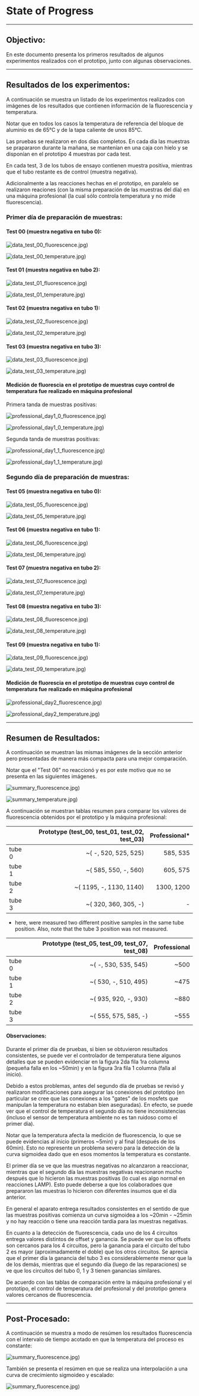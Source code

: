 # State of Progress

---
## Objectivo:

En este documento presenta los primeros resultados de algunos experimentos realizados con el prototipo, junto con algunas observaciones.

---
## Resultados de los experimentos:

A continuación se muestra un listado de los experimentos realizados con imágenes de los resultados que contienen información de la fluorescencia y temperatura.

Notar que en todos los casos la temperatura de referencia del bloque de aluminio es de 65°C y de la tapa caliente de unos 85°C.

Las pruebas se realizaron en dos días completos. En cada día las muestras se prapararon durante la mañana, se mantenían en una caja con hielo y se disponían en el prototipo 4 muestras por cada test.

En cada test, 3 de los tubos de ensayo contienen muestra positiva, mientras que el tubo restante es de control (muestra negativa). 

Adicionalmente a las reacciones hechas en el prototipo, en paralelo se realizaron reaciones (con la misma preparación de las muestras del día) en una máquina profesional (la cual sólo controla temperatura y no mide fluorescencia).


### Primer día de preparación de muestras:

#### Test 00 (muestra negativa en tubo 0):

![data_test_00_fluorescence.jpg)](images_n02/data_test_00_fluorescence.png)

![data_test_00_temperature.jpg)](images_n02/data_test_00_temperature.png)


#### Test 01 (muestra negativa en tubo 2):

![data_test_01_fluorescence.jpg)](images_n02/data_test_01_fluorescence.png)

![data_test_01_temperature.jpg)](images_n02/data_test_01_temperature.png)


#### Test 02 (muestra negativa en tubo 1):

![data_test_02_fluorescence.jpg)](images_n02/data_test_02_fluorescence.png)

![data_test_02_temperature.jpg)](images_n02/data_test_02_temperature.png)


#### Test 03 (muestra negativa en tubo 3):

![data_test_03_fluorescence.jpg)](images_n02/data_test_03_fluorescence.png)

![data_test_03_temperature.jpg)](images_n02/data_test_03_temperature.png)


#### Medición de fluorescia en el prototipo de muestras cuyo control de temperatura fue realizado en máquina profesional

Primera tanda de muestras positivas:

![professional_day1_0_fluorescence.jpg)](images_n02/professional_day1_0_fluorescence.png)

![professional_day1_0_temperature.jpg)](images_n02/professional_day1_0_temperature.png)

Segunda tanda de muestras positivas:

![professional_day1_1_fluorescence.jpg)](images_n02/professional_day1_1_fluorescence.png)

![professional_day1_1_temperature.jpg)](images_n02/professional_day1_1_temperature.png)


### Segundo día de preparación de muestras:

#### Test 05 (muestra negativa en tubo 0):

![data_test_05_fluorescence.jpg)](images_n02/data_test_05_fluorescence.png)

![data_test_05_temperature.jpg)](images_n02/data_test_05_temperature.png)


#### Test 06 (muestra negativa en tubo 1):

![data_test_06_fluorescence.jpg)](images_n02/data_test_06_fluorescence.png)

![data_test_06_temperature.jpg)](images_n02/data_test_06_temperature.png)


#### Test 07 (muestra negativa en tubo 2):

![data_test_07_fluorescence.jpg)](images_n02/data_test_07_fluorescence.png)

![data_test_07_temperature.jpg)](images_n02/data_test_07_temperature.png)


#### Test 08 (muestra negativa en tubo 3):

![data_test_08_fluorescence.jpg)](images_n02/data_test_08_fluorescence.png)

![data_test_08_temperature.jpg)](images_n02/data_test_08_temperature.png)


#### Test 09 (muestra negativa en tubo 1):

![data_test_09_fluorescence.jpg)](images_n02/data_test_09_fluorescence.png)

![data_test_09_temperature.jpg)](images_n02/data_test_09_temperature.png)


#### Medición de fluorescia en el prototipo de muestras cuyo control de temperatura fue realizado en máquina profesional

![professional_day2_fluorescence.jpg)](images_n02/professional_day2_fluorescence.png)

![professional_day2_temperature.jpg)](images_n02/professional_day2_temperature.png)


---
## Resumen de Resultados:

A continuación se muestran las mismas imágenes de la sección anterior pero presentadas de manera más compacta para una mejor comparación.

Notar que el "Test 06" no reaccionó y es por este motivo que no se presenta en las siguientes imágenes.

![summary_fluorescence.jpg)](images_n02/summary_fluorescence.png)

![summary_temperature.jpg)](images_n02/summary_temperature.png)

A continuación se muestran tablas resumen para comparar los valores de fluorescencia obtenidos por el prototipo y la máquina profesional:

|        | Prototype (test_00, test_01, test_02, test_03) | Professional* |
|--------|-----------------------------------------------:|-------------:|
|tube 0  |                        ~(   -, 520,  525,  525)|     585, 535 |
|tube 1  |                        ~( 585, 550,    -,  560)|     605, 575 |
|tube 2  |                       ~( 1195,   -, 1130, 1140)|   1300, 1200 |
|tube 3  |                        ~( 320, 360,  305,    -)|            - |
* here, were measured two different positive samples in the same tube position. Also, note that the tube 3 position was not measured.

|        | Prototype (test_05, test_09, test_07, test_08) | Professional |
|--------|-----------------------------------------------:|-------------:|
|tube 0  |                            ~( -, 530, 535, 545)|         ~500 |
|tube 1  |                            ~( 530, -, 510, 495)|         ~475 |
|tube 2  |                            ~( 935, 920, -, 930)|         ~880 |
|tube 3  |                            ~( 555, 575, 585, -)|         ~555 |

#### Observaciones:

Durante el primer día de pruebas, si bien se obtuvieron resultados consistentes, se puede ver el controlador de temperatura tiene algunos detalles que se pueden evidenciar en la figura 2da fila 1ra columna (pequeña falla en los ~50min) y en la figura 3ra fila 1 columna (falla al inicio).

Debido a estos problemas, antes del segundo día de pruebas se revisó y realizaron modificaciones para asegurar las conexiones del prototipo (en particular se cree que las conexiones a los "gates" de los mosfets que manipulan la temperatura no estaban bien aseguradas). En efecto, se puede ver que el control de temperatura el segundo día no tiene inconsistencias (incluso el sensor de temperatura ambiente no es tan ruidoso como el primer día).

Notar que la temperatura afecta la medición de fluorescencia, lo que se puede evidencias al inicio (primeros ~5min) y al final (después de los 60min). Esto no represente un problema severo para la detección de la curva sigmoidea dado que en esos momentos la temperatura es constante.

El primer día se ve que las muestras negativas no alcanzaron a reaccionar, mientras que el segundo día las muestras negativas reacionaron mucho después que lo hicieron las muestras positivas (lo cual es algo normal en reacciones LAMP). Esto puede deberse a que los colaboradoes que prepararon las muestras lo hicieron con diferentes insumos que el día anterior.

En general el aparato entrega resultados consistentes en el sentido de que las muestras positivas comienza un curva sigmoidea a los ~20min - ~25min y no hay reacción o tiene una reacción tardía para las muestras negativas.

En cuanto a la detección de fluorescencia, cada uno de los 4 circuitos entrega valores distintos de offset y ganancia. Se puede ver que los offsets son cercanos para los 4 circuitos, pero la ganancia para el circuito del tubo 2 es mayor (aproximadamente el doble) que los otros circuitos. Se aprecia que el primer día la ganancia del tubo 3 es considerablemente menor que la de los demás, mientras que el segundo día (luego de las reparaciones) se ve que los circuitos del tubo 0, 1 y 3 tienen ganancias similares.

De acuerdo con las tablas de comparación entre la máquina profesional y el prototipo, el control de temperatura del profesional y del prototipo genera valores cercanos de fluorescencia.

---
## Post-Procesado:

A continuación se muestra a modo de resúmen los resultados fluorescencia con el intervalo de tiempo acotado en que la temperatura del proceso es constante:

![summary_fluorescence.jpg)](images_n02/summary_fluorescence_raw.png)

También se presenta el resúmen en que se realiza una interpolación a una curva de crecimiento sigmoideo y escalado:

![summary_fluorescence.jpg)](images_n02/summary_fluorescence_processed.png)
